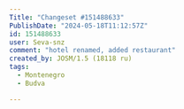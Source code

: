 ```yaml
---
Title: "Changeset #151488633"
PublishDate: "2024-05-18T11:12:57Z"
id: 151488633
user: Seva-snz
comment: "hotel renamed, added restaurant"
created_by: JOSM/1.5 (18118 ru)
tags:
  - Montenegro
  - Budva

---
```

